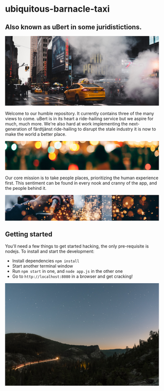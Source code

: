 # ubiquitous-barnacle-taxi
## Also known as uBert in some juridistictions.

![Image of Taxis](https://github.com/novium/ubiquitous-barnacle/blob/instructions/extra/taxi.jpg)

Welcome to our humble repository. It currently contains three of the many views to come. uBert is in its heart a ride-hailing service but we aspire for much, much more. We're also hard at work implementing the next-generation of färdtjänst ride-hailing to disrupt the stale industry it is now to make the world a better place.

![Image of People](https://github.com/novium/ubiquitous-barnacle/blob/instructions/extra/blur.jpg)

Our core mission is to take people places, prioritizing the human experience first. This sentiment can be found in every nook and cranny of the app, and the people behind it.

![Image of person](https://github.com/novium/ubiquitous-barnacle/blob/instructions/extra/work.jpg)

## Getting started
You'll need a few things to get started hacking, the only pre-requisite is nodejs. To install and start the development:
* Install dependencies `npm install`
* Start another terminal window
* Run `npm start` in one, and `node app.js` in the other one
* Go to `http://localhost:8080` in a browser and get cracking!

![Image of space](https://github.com/novium/ubiquitous-barnacle/blob/instructions/extra/space.jpg)
